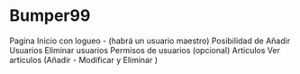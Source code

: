 # Bumper99
Pagina Inicio con logueo  - (habrá un usuario maestro)  Posibilidad de Añadir Usuarios  Eliminar usuarios  Permisos de usuarios (opcional)    Articulos Ver articulos  (Añadir - Modificar y Eliminar )
